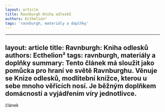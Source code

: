 ```yaml
---
layout: article
title: Ravnburgh Kniha odlesků
authors: Ecthelion²
tags: 'ravnburgh, materiály a doplňky'
---
```

---
layout: article
title: Ravnburgh: Kniha odlesků
authors: Ecthelion² 
tags: ravnburgh, materiály a doplňky
summary: Tento článek má sloužit jako pomůcka pro hraní ve světě Ravnburghu. Věnuje se Knize odlesků, modlitební knížce, kterou u sebe mnoho věřících nosí. Je běžným doplňkem domácností a vyjádřením víry jednotlivce.
---

článek
